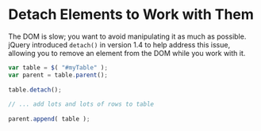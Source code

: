 # Detach Elements to Work with Them
The DOM is slow; you want to avoid manipulating it as much as possible. jQuery introduced `detach()` in version 1.4 to help address this issue, allowing you to remove an element from the DOM while you work with it.
```javascript
var table = $( "#myTable" );
var parent = table.parent();
 
table.detach();
 
// ... add lots and lots of rows to table
 
parent.append( table );
```
